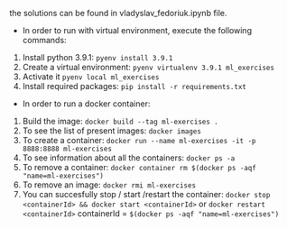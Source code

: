 the solutions can be found in vladyslav_fedoriuk.ipynb file.


- In order to run with virtual environment, execute the following commands:

1. Install python 3.9.1:
    `pyenv install 3.9.1`
2. Create a virtual environment:
    `pyenv virtualenv 3.9.1 ml_exercises`
3. Activate it
    `pyenv local ml_exercises`
4. Install required packages:
    `pip install -r requirements.txt`

- In order to run a docker container:

1. Build the image:
    `docker build --tag ml-exercises .`
2. To see the list of present images:
    `docker images`
3. To create a container:
    `docker run --name ml-exercises -it -p 8888:8888 ml-exercises`
4. To see information about all the containers:
    `docker ps -a`
5. To remove a container:
    `docker container rm $(docker ps -aqf "name=ml-exercises")`
6. To remove an image:
    `docker rmi ml-exercises`
7. You can succesfully stop / start /restart the container:
    `docker stop <containerId> && docker start <containerId>`
                            or
                    `docker restart <containerId>`
        containerId = `$(docker ps -aqf "name=ml-exercises")`
